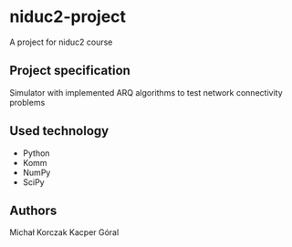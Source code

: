 # niduc2-project
A project for niduc2 course 

## Project specification
Simulator with implemented ARQ algorithms to test network connectivity problems

## Used technology
* Python
* Komm
* NumPy
* SciPy


## Authors
Michał Korczak
Kacper Góral
